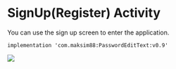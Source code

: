 <h1> SignUp(Register) Activity </h1>
<p> You can use the sign up screen to enter the application. </p>


```
implementation 'com.maksim88:PasswordEditText:v0.9'
```
<img src="https://r.resimlink.com/eJXHIs.png"></img>
